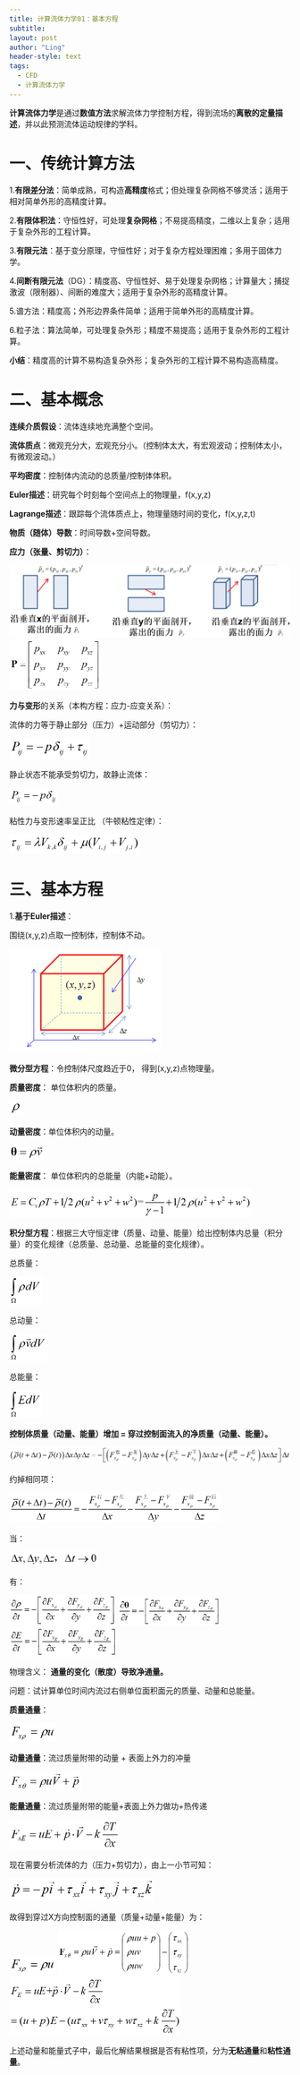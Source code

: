 ```yaml
---
title: 计算流体力学01：基本方程
subtitle: 
layout: post
author: "Ling"
header-style: text
tags:
  - CFD
  - 计算流体力学
---
```


**计算流体力学**是通过**数值方法**求解流体力学控制方程，得到流场的**离散的定量描述**，并以此预测流体运动规律的学科。

# 一、传统计算方法

1.**有限差分法**：简单成熟，可构造**高精度**格式；但处理复杂网格不够灵活；适用于相对简单外形的高精度计算。

2.**有限体积法**：守恒性好，可处理**复杂网格**；不易提高精度，二维以上复杂；适用于复杂外形的工程计算。

3.**有限元法**：基于变分原理，守恒性好；对于复杂方程处理困难；多用于固体力学。

4.**间断有限元法**（DG）：精度高、守恒性好、易于处理复杂网格；计算量大；捕捉激波（限制器）、间断的难度大；适用于复杂外形的高精度计算。

5.谱方法：精度高；外形边界条件简单；适用于简单外形的高精度计算。

6.粒子法：算法简单，可处理复杂外形；精度不易提高；适用于复杂外形的工程计算。

**小结**：精度高的计算不易构造复杂外形；复杂外形的工程计算不易构造高精度。

# 二、基本概念

**连续介质假设**：流体连续地充满整个空间。

**流体质点**：微观充分大，宏观充分小。（控制体太大，有宏观波动；控制体太小，有微观波动。）

**平均密度**：控制体内流动的总质量/控制体体积。

**Euler描述**：研究每个时刻每个空间点上的物理量，f(x,y,z)

**Lagrange描述**：跟踪每个流体质点上，物理量随时间的变化，f(x,y,z,t)

**物质（随体）导数**：时间导数+空间导数。

**应力（张量、剪切力）**：

<img src="https://github.com/VistaLing/VistaLing.github.io/blob/master/img/2023/09/2023-09-22-000.png?raw=true" style="zoom: 50%;" />

<img src="https://github.com/VistaLing/VistaLing.github.io/blob/master/img/2023/09/2023-09-22-017.png?raw=true" style="zoom: 60%;" />

**力与变形**的关系（本构方程：应力-应变关系）：

流体的力等于静止部分（压力）+运动部分（剪切力）：

<img src="https://github.com/VistaLing/VistaLing.github.io/blob/master/img/2023/09/2023-09-22-018.png?raw=true" style="zoom: 50%;" />

静止状态不能承受剪切力，故静止流体：

<img src="https://github.com/VistaLing/VistaLing.github.io/blob/master/img/2023/09/2023-09-22-019.png?raw=true" style="zoom: 50%;" />

粘性力与变形速率呈正比 （牛顿粘性定律）：

<img src="https://github.com/VistaLing/VistaLing.github.io/blob/master/img/2023/09/2023-09-22-020.png?raw=true" style="zoom: 50%;" />

# 三、基本方程

1.**基于Euler描述**：

围绕(x,y,z)点取一控制体，控制体不动。

<img src="https://github.com/VistaLing/VistaLing.github.io/blob/master/img/2023/09/2023-09-22-001.png?raw=true" style="zoom: 100%;" />

**微分型方程**：令控制体尺度趋近于0， 得到(x,y,z)点物理量。

**质量密度**： 单位体积内的质量。

<img src="https://github.com/VistaLing/VistaLing.github.io/blob/master/img/2023/09/2023-09-22-008.png?raw=true" style="zoom: 50%;" />

**动量密度**：单位体积内的动量。

<img src="https://github.com/VistaLing/VistaLing.github.io/blob/master/img/2023/09/2023-09-22-009.png?raw=true" style="zoom: 50%;" />

**能量密度**： 单位体积内的总能量（内能+动能）。

<img src="https://github.com/VistaLing/VistaLing.github.io/blob/master/img/2023/09/2023-09-22-010.png?raw=true" style="zoom: 50%;" />

**积分型方程**：根据三大守恒定律（质量、动量、能量）给出控制体内总量（积分量）的变化规律（总质量、总动量、总能量的变化规律）。

总质量：

<img src="https://github.com/VistaLing/VistaLing.github.io/blob/master/img/2023/09/2023-09-22-011.png?raw=true" style="zoom: 50%;" />

总动量：

<img src="https://github.com/VistaLing/VistaLing.github.io/blob/master/img/2023/09/2023-09-22-012.png?raw=true" style="zoom: 50%;" />

总能量：

<img src="https://github.com/VistaLing/VistaLing.github.io/blob/master/img/2023/09/2023-09-22-013.png?raw=true" style="zoom: 50%;" />

**控制体质量（动量、能量）增加 = 穿过控制面流入的净质量（动量、能量）。**

<img src="https://github.com/VistaLing/VistaLing.github.io/blob/master/img/2023/09/2023-09-22-002.png?raw=true" style="zoom: 70%;" />

约掉相同项：

<img src="https://github.com/VistaLing/VistaLing.github.io/blob/master/img/2023/09/2023-09-22-003.png?raw=true" style="zoom: 50%;" />

当：

<img src="https://github.com/VistaLing/VistaLing.github.io/blob/master/img/2023/09/2023-09-22-004.png?raw=true" style="zoom: 80%;" />

有：

<img src="https://github.com/VistaLing/VistaLing.github.io/blob/master/img/2023/09/2023-09-22-005.png?raw=true" style="zoom: 50%;" />

<img src="https://github.com/VistaLing/VistaLing.github.io/blob/master/img/2023/09/2023-09-22-006.png?raw=true" style="zoom: 50%;" />

<img src="https://github.com/VistaLing/VistaLing.github.io/blob/master/img/2023/09/2023-09-22-007.png?raw=true" style="zoom: 50%;" />

物理含义： **通量的变化（散度）导致净通量。**

问题：试计算单位时间内流过右侧单位面积面元的质量、动量和总能量。

**质量通量**：

<img src="https://github.com/VistaLing/VistaLing.github.io/blob/master/img/2023/09/2023-09-22-014.png?raw=true" style="zoom: 60%;" />

**动量通量**：流过质量附带的动量 + 表面上外力的冲量 

<img src="https://github.com/VistaLing/VistaLing.github.io/blob/master/img/2023/09/2023-09-22-015.png?raw=true" style="zoom: 50%;" />

**能量通量**：流过质量附带的能量+表面上外力做功+热传递

<img src="https://github.com/VistaLing/VistaLing.github.io/blob/master/img/2023/09/2023-09-22-016.png?raw=true" style="zoom: 50%;" />

现在需要分析流体的力（压力+剪切力），由上一小节可知：

<img src="https://github.com/VistaLing/VistaLing.github.io/blob/master/img/2023/09/2023-09-22-021.png?raw=true" style="zoom: 50%;" />

故得到穿过X方向控制面的通量（质量+动量+能量）为：

<img src="https://github.com/VistaLing/VistaLing.github.io/blob/master/img/2023/09/2023-09-22-014.png?raw=true" style="zoom: 60%;" />

<img src="https://github.com/VistaLing/VistaLing.github.io/blob/master/img/2023/09/2023-09-22-022.png?raw=true" style="zoom: 50%;" />

<img src="https://github.com/VistaLing/VistaLing.github.io/blob/master/img/2023/09/2023-09-22-023.png?raw=true" style="zoom: 50%;" />

上述动量和能量式子中，最后化解结果根据是否有粘性项，分为**无粘通量**和**粘性通量**。

